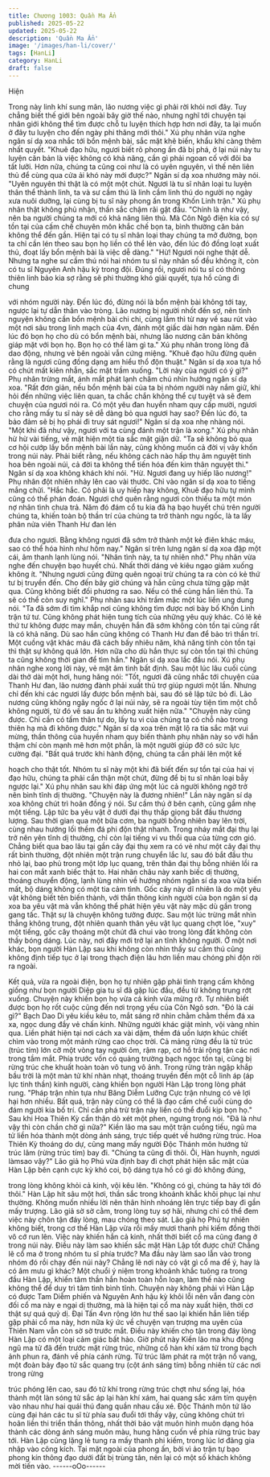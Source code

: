 ```yaml
---
title: Chương 1003: Quần Ma Ẩn
published: 2025-05-22
updated: 2025-05-22
description: 'Quần Ma Ẩn'
image: '/images/han-li/cover/'
tags: [HanLi]
category: HanLi
draft: false
---
```


Hiện

Trong này linh khí sung mãn, lão nương việc gì phải rời khỏi nơi
đây. Tuy chẳng biết thế giới bên ngoài bây giờ thế nào, nhưng
nghĩ tới chuyện tại nhân giới không thể tìm được chỗ tu luyện
thích hợp hơn nơi đây, ta lại muốn ở đây tu luyện cho đến ngày
phi thăng mới thôi." Xú phụ nhân vừa nghe ngân sí dạ xoa nhắc
tới bổn mệnh bài, sắc mặt khẽ biến, khẩu khí càng thêm nhất
quyết.
"Khuê đạo hữu, ngươi biết rõ phong ấn đã bị phá, ở lại núi này tu
luyện căn bản là việc không có khả năng, cần gì phải ngoan cố
với đôi ba tất lưỡi. Hơn nữa, chúng ta cũng coi như là có uyên
nguyên, vì thế nên liên thủ để cùng qua cửa ải khó này mới
được?" Ngân sí dạ xoa nhướng mày nói.
"Uyên nguyên thì thật là có một một chút. Ngươi là tu sĩ nhân loại
tu luyện thân thể thành linh, ta và sư cầm thú là linh cầm linh thú
do người nọ ngày xưa nuôi dưỡng, lại cùng bị tu sĩ này phong ấn
trong Khốn Linh trận." Xú phụ nhân thật không phủ nhận, thần sắc
chậm rãi gật đầu.
"Chính là như vậy, nên ba người chúng ta mới có khả năng liên
thủ. Mà Côn Ngô điện kia có sự tồn tại của cấm chế chuyên môn
khắc chế bọn ta, bình thường căn bản không thể đến gần. Hiện
tại có tu sĩ nhân loại thay chúng ta mở đường, bọn ta chỉ cần lén
theo sau bọn họ liền có thể lẻn vào, đến lúc đó đồng loạt xuất thủ,
đoạt lấy bổn mệnh bài là việc dễ dàng."
"Hừ! Ngươi nói nghe thật dễ. Nhưng ta nghe sư cầm thú nói hai
nhóm tu sĩ này nhân số đều không ít, còn có tu sĩ Nguyên Anh
hậu kỳ trong đội. Đúng rồi, ngươi nói tu sĩ có thông thiên linh bảo
kia sợ rằng sẽ phi thường khó giải quyết, tựa hồ cũng đi chung

với nhóm người này. Đến lúc đó, đừng nói là bổn mệnh bài không
tới tay, ngược lại tự dẫn thân vào tròng. Lão nương bị người nhốt
đến sợ, nên tình nguyện không cần bổn mệnh bài chi chi, cùng
lắm thì từ nay về sau rút vào một nơi sâu trong linh mạch của
4vn, đánh một giấc dài hơn ngàn năm. Đến lúc đó bọn họ cho dù
có bổn mệnh bài, nhưng lão nương căn bản không giáp mặt với
bọn họ. Bọn họ có thể làm gì ta." Xú phụ nhân trong lòng đã dao
động, nhưng vẻ bên ngoài vẫn cứng miệng.
"Khuê đạo hữu đừng quên rằng là ngươi cũng đồng dạng am hiểu
thổ độn thuật." Ngân sí dạ xoa tựa hồ có chút mất kiên nhẫn, sắc
mặt trầm xuống.
"Lời này của ngươi có ý gì?" Phụ nhân trừng mắt, ánh mắt phát
lạnh chăm chú nhìn hướng ngân sí dạ xoa.
"Rất đơn giản, nếu bổn mệnh bài của ta bị nhóm người này nắm
giữ, khi hỏi đến những việc liên quan, ta chắc chắn không thể cự
tuyệt và sẽ đem chuyện của ngươi nói ra. Có một yêu đan huyền
nham quy cấp mười, ngươi cho rằng mấy tu sĩ này sẽ dễ dàng bỏ
qua ngươi hay sao? Đến lúc đó, ta bảo đảm sẽ bị họ phái đi truy
sát ngươi!" Ngân sí dạ xoa nhẹ nhàng nói.
"Một khi đã như vậy, ngươi với ta cùng đánh một trận là xong." Xú
phụ nhân hừ hừ vài tiếng, vẻ mặt hiện một tia sắc mặt giận dữ.
"Ta sẽ không bỏ qua cơ hội cướp lấy bổn mệnh bài lần này, cũng
không muốn cả đời vị vây khốn trong núi này. Phải biết rằng, nếu
không cách nào hấp thụ âm nguyệt tinh hoa bên ngoài núi, cả đời
ta không thể tiến hóa đến kim thân nguyệt thi." Ngân sí dạ xoa
không khách khí nói.
"Hừ. Ngươi đang uy hiếp lão nương!" Phụ nhân đột nhiên nhảy
lên cao vài thước. Chỉ vào ngân sí dạ xoa to tiếng mắng chửi.
"Hắc hắc. Có phải là uy hiếp hay không, Khuê đạo hữu tự mình
cũng có thể phán đoán. Ngươi chớ quên rằng ngươi còn thiếu ta
một món nợ nhân tình chưa trả. Năm đó đám cổ tu kia đã hạ bạo
huyết chú trên người chúng ta, khiến toàn bộ thần trí của chúng ta
trở thành ngu ngốc, là ta lấy phân nửa viên Thanh Hư đan lén

đưa cho ngươi. Bằng không ngươi đã sớm trở thành một kẻ điên
khác máu, sao có thể hóa hình như hôm nay." Ngân sí trên lưng
ngân sí dạ xoa đập một cái, âm thanh lạnh lùng nói.
"Nhân tình này, ta tự nhiên nhớ." Phụ nhân vừa nghe đến chuyện
bạo huyết chú. Nhất thời dáng vẻ kiêu ngạo giảm xuống không ít.
"Nhưng ngươi cũng đừng quên ngoại trừ chúng ta ra còn có kẻ
thứ tư bị truyền đến. Cho đến bây giờ chúng và hắn cũng chưa
từng gặp mặt qua. Cũng không biết đối phương ra sao. Nếu có
thể cùng hắn liên thủ. Ta sẽ có thể còn suy nghĩ." Phụ nhân sau
khi trầm mặc một lúc liền ung dung nói.
"Ta đã sớm đi tìm khắp nơi cũng không tìm được nơi bày bố Khốn
Linh trận tứ tư. Cũng không phát hiện tung tích của những yêu
quỷ khác. Có lẽ kẻ thứ tư không được may mắn, chuyện hắn đã
sớm không còn tồn tại cũng rất là có khả năng. Dù sao hắn cũng
không có Thanh Hư đan để bảo trì thần trí. Một cuồng vật khác
máu đã cách bấy nhiêu năm, khả năng tính còn tồn tại thì thật sự
không quá lớn. Hơn nữa cho dù hắn thực sự còn tồn tại thì chúng
ta cũng không thời gian để tìm hắn." Ngân sí dạ xoa lắc đầu nói.
Xú phụ nhân nghe xong lời này, vẻ mặt âm tình bất định.
Sau một lúc lâu cuối cùng dài thở dài một hơi, hung hăng nói:
"Tốt, ngươi đã cũng nhắc tới chuyện của Thanh Hư đan, lão
nương đành phải xuất thủ trợ giúp ngươi một lần. Nhưng chỉ đến
khi các ngươi lấy được bổn mệnh bài, sau đó sẽ lập tức bỏ đi.
Lão nương cũng không ngây ngốc ở lại núi này, sẽ ra ngoài tùy
tiện tìm một chỗ không người, từ đó về sau ẩn tu không xuất hiện
nữa."
"Chuyện này cũng được. Chỉ cần có tấm thân tự do, lấy tu vi của
chúng ta có chỗ nào trong thiên hạ mà đi không được." Ngân sí
dạ xoa trên mặt lộ ra tia sắc mặt vui mừng, thần thông của huyền
nham quy biến thành phụ nhân này so với hắn thậm chí còn mạnh
mẽ hơn một phần, là một người giúp đỡ có sức lực cường đại.
"Bất quá trước khi hành động, chúng ta cần phải lên một kế

hoạch cho thật tốt. Nhóm tu sĩ này một khi đã biết đến sự tồn tại
của hai vị đạo hữu, chúng ta phải cẩn thận một chút, đừng để bị
tu sĩ nhân loại bẫy ngược lại." Xú phụ nhân sau khi đáp ứng một
lúc cả người không ngờ trở nên bình tĩnh dị thường.
"Chuyện này là đương nhiên!" Lần này ngân sí dạ xoa không chút
trì hoãn đồng ý nói.
Sư cầm thú ở bên cạnh, cũng gầm nhẹ một tiếng.
Lập tức ba yêu vật ở dưới đại thụ thấp giọng bắt đầu thương
lượng. Sau thời gian qua một bữa cơm, ba người bỗng nhiên bay
lên trời, cùng nhau hướng lối thềm đá phi độn thật nhanh.
Trong nháy mắt đại thụ lại trở nên yên tĩnh dị thường, chỉ còn lại
tiếng vi vu thổi qua của từng cơn gió.
Chẳng biết qua bao lâu tại gần cây đại thụ xem ra có vẻ như một
cây đại thụ rất bình thường, đột nhiên một trận rung chuyển lắc lư,
sau đó bắt đầu thu nhỏ lại, bao phủ trong một lớp lục quang, trên
thân đại thụ bỗng nhiên lồi ra hai con mắt xanh biếc thật to.
Hai nhãn châu này xanh biếc dị thường, thoáng chuyển động,
lạnh lùng nhìn về hướng nhóm ngân sí dạ xoa vừa biến mất, bộ
dáng không có một tia cảm tình.
Gốc cây này dĩ nhiên là do một yêu vật không biết tên biến thành,
với thần thông kinh người của bọn ngân sí dạ xoa ba yêu vật mà
vẫn không thể phát hiện yêu vật này mặc dù gần trong gang tấc.
Thật sự là chuyện không tưởng được.
Sau một lúc trừng mắt nhìn thẳng không trung, đột nhiên quanh
thân yêu vật lục quang chợt lóe, "xuy" một tiếng, gốc cây thoáng
một chút đã chui vào trong lòng đất không còn thấy bóng dáng.
Lúc này, nơi đây mới trở lại an tĩnh không người.
Ở một nơi khác, bọn người Hàn Lập sau khi không còn nhìn thấy
sư cầm thú cũng không định tiếp tục ở lại trong thạch điện lâu hơn
liền mau chóng phi độn rời ra ngoài.

Kết quả, vừa ra ngoài điện, bọn họ tự nhiên gặp phải tình trạng
cấm không giống như bọn người Diệp gia tu sĩ đã gặp lúc đầu,
đều từ không trung rớt xuống.
Chuyện này khiến bọn họ vừa cả kinh vừa mừng rỡ. Tự nhiên biết
được bọn họ rốt cuộc cũng đến nơi trọng yếu của Côn Ngô sơn.
"Đó là cái gì?" Bạch Dao Di yêu kiều kêu to, mắt sáng rỡ nhìn
chằm chằm thềm đá xa xa, ngọc dung đầy vẻ chấn kinh.
Những người khác giật mình, vội vàng nhìn qua. Liền phát hiện tại
nơi cách xa vài dặm, thềm đá uốn lượn khúc chiết chìm vào trong
một mảnh rừng cao chọc trời.
Cả mảng rừng đều là tử trúc (trúc tím) lớn cỡ một vòng tay người
ôm, rậm rạp, cơ hồ trải rộng tận các nơi trong tầm mắt. Phía trước
vốn có quảng trường bạch ngọc tồn tại, cũng bị rừng trúc che
khuất hoàn toàn vô tung vô ảnh.
Trong rừng tràn ngập khắp bầu trời là một màn tử khí nhàn nhạt,
thoáng truyền đến một cỗ linh áp (áp lực tinh thần) kinh người,
càng khiến bọn người Hàn Lập trong lòng phát rung.
"Pháp trận nhìn tựa như Băng Diễm Lưỡng Cực trận nhưng có vẻ
lợi hại hơn nhiều. Bất quá, trận này cũng có thể là đạo cấm chế
cuối cùng do đám người kia bố trí. Chỉ cần phá trừ trận này liền
có thể đuổi kịp bọn họ." Sau khi Hoa Thiên Kỳ cẩn thận dò xét
một phen, ngưng trọng nói.
"Đã là như vậy thì còn chần chờ gì nữa?" Kiền lão ma sau một
trận cuồng tiếu, ngũ ma tử liền hóa thành một dòng ánh sáng,
trực tiếp quét về hướng rừng trúc.
Hoa Thiên Kỳ thoáng do dự, cũng mang mấy người Độc Thánh
môn hướng tử trúc lâm (rừng trúc tím) bay đi.
"Chúng ta cũng đi thôi. Ôi, Hàn huynh, ngươi làmsao vậy?" Lão
giả họ Phú vừa định bay đi chợt phát hiện sắc mặt của Hàn Lập
bên cạnh cực kỳ khó coi, bộ dáng tựa hồ có gì đó không đúng,

trong lòng không khỏi cả kinh, vội kêu lên.
"Không có gì, chúng ta hãy tới đó thôi." Hàn Lập hít sâu một hơi,
thần sắc trong khoảnh khắc khôi phục lại như thường. Không
muốn nhiều lời nên thân hình nhoáng lên trực tiếp bay đi gần mấy
trượng.
Lão giả sờ sờ cằm, trong lòng tuy sợ hãi, nhưng chỉ có thể đem
việc này chôn tận đáy lòng, mau chóng theo sát.
Lão giả họ Phú tự nhiên không biết, trong cơ thể Hàn Lập vừa rồi
mấy mươi thanh phi kiếm đồng thời vô cớ run lên. Việc này khiến
hắn cả kinh, nhất thời biết cổ ma cũng đang ở trong núi này.
Điều này làm sao khiến sắc mặt Hàn Lập tốt được chứ!
Chẳng lẽ cổ ma ở trong nhóm tu sĩ phía trước? Ma đầu này làm
sao lẫn vào trong nhóm đó rồi chạy đến núi này? Chẳng lẽ nơi
này có vật gì cổ ma để ý, hay là có âm mưu gì khác?
Một chuổi ý niệm trong khoảnh khắc tuông ra trong đầu Hàn Lập,
khiến tâm thần hắn hoàn toàn hỗn loạn, làm thế nào cũng không
thể để duy trì tâm tình bình tĩnh.
Chuyện này không phải vì Hàn Lập có được Tam Diễm phiến và
Nguyên Anh hậu kỳ khôi lỗi nên vẫn đang còn đối cổ ma này e
ngại dị thường, mà là hiện tại cổ ma này xuất hiện, thời cơ thật sự
quá quỷ dị.
Đại Tấn 4vn rộng lớn hư thế sao lại khiến hắn liên tiếp gặp phải
cổ ma này, hơn nữa ký ức về chuyện vạn trượng ma uyên của
Thiên Nam vẫn còn sờ sờ trước mắt. Điều này khiến cho tận
trong đáy lòng Hàn Lập có một loại cảm giác bất hảo.
Giờ phút này Kiền lão ma khu động ngũ ma tử đã đến trước mặt
rừng trúc, những cổ hàn khí xám từ trong bạch ảnh phun ra, đánh
về phía cánh rừng.
Tử trúc lâm phát ra một trận nổ vang, một đoàn bảy đạo tử sắc
quang trụ (cột ánh sáng tím) bỗng nhiên từ các nơi trong rừng

trúc phóng lên cao, sau đó tử khí trong rừng trúc chợt như sống
lại, hóa thành một làn sóng tử sắc áp lại hàn khí xám, hai quang
sắc xám tím quyện vào nhau như hai quái thú đang quần nhau
cấu xé.
Độc Thánh môn tứ lão cùng đại hán các tu sĩ từ phía sau đuổi tới
thấy vậy, cũng không chút trì hoãn liền thi triển thần thông, nhất
thời bảo vật muôn hình muôn dạng hóa thành các dòng ánh sáng
muôn màu, hung hăng cuốn về phía rừng trúc bay tới.
Hàn Lập cũng lặng lẻ tung ra mấy thanh phi kiếm, trong lúc lơ
đãng gia nhập vào công kích. Tại mặt ngoài của phong ấn, bởi vì
ảo trận tự bạo phong kín thông đạo dưới đất bị trùng tân, nên lại
có một số khách không mời tiến vào.
------oOo------
